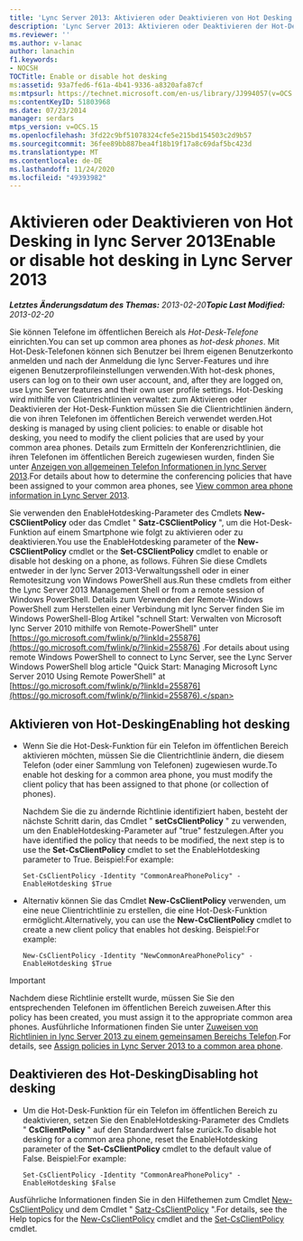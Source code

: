 ```yaml
---
title: 'Lync Server 2013: Aktivieren oder Deaktivieren von Hot Desking'
description: 'Lync Server 2013: Aktivieren oder Deaktivieren der Hot-Desk-Funktion.'
ms.reviewer: ''
ms.author: v-lanac
author: lanachin
f1.keywords:
- NOCSH
TOCTitle: Enable or disable hot desking
ms:assetid: 93a7fed6-f61a-4b41-9336-a8320afa87cf
ms:mtpsurl: https://technet.microsoft.com/en-us/library/JJ994057(v=OCS.15)
ms:contentKeyID: 51803968
ms.date: 07/23/2014
manager: serdars
mtps_version: v=OCS.15
ms.openlocfilehash: 3fd22c9bf51078324cfe5e215bd154503c2d9b57
ms.sourcegitcommit: 36fee89bb887bea4f18b19f17a8c69daf5bc423d
ms.translationtype: MT
ms.contentlocale: de-DE
ms.lasthandoff: 11/24/2020
ms.locfileid: "49393982"
---
```

# <a name="enable-or-disable-hot-desking-in-lync-server-2013"></a><span data-ttu-id="c019b-103">Aktivieren oder Deaktivieren von Hot Desking in lync Server 2013</span><span class="sxs-lookup"><span data-stu-id="c019b-103">Enable or disable hot desking in Lync Server 2013</span></span>

<div data-xmlns="http://www.w3.org/1999/xhtml">

<div class="topic" data-xmlns="http://www.w3.org/1999/xhtml" data-msxsl="urn:schemas-microsoft-com:xslt" data-cs="https://msdn.microsoft.com/">

<div data-asp="https://msdn2.microsoft.com/asp">



</div>

<div id="mainSection">

<div id="mainBody"><span data-ttu-id="c019b-104">

<span> </span></span><span class="sxs-lookup"><span data-stu-id="c019b-104">

<span> </span></span></span>

<span data-ttu-id="c019b-105">_**Letztes Änderungsdatum des Themas:** 2013-02-20_</span><span class="sxs-lookup"><span data-stu-id="c019b-105">_**Topic Last Modified:** 2013-02-20_</span></span>

<span data-ttu-id="c019b-106">Sie können Telefone im öffentlichen Bereich als *Hot-Desk-Telefone* einrichten.</span><span class="sxs-lookup"><span data-stu-id="c019b-106">You can set up common area phones as *hot-desk phones*.</span></span> <span data-ttu-id="c019b-107">Mit Hot-Desk-Telefonen können sich Benutzer bei Ihrem eigenen Benutzerkonto anmelden und nach der Anmeldung die lync Server-Features und ihre eigenen Benutzerprofileinstellungen verwenden.</span><span class="sxs-lookup"><span data-stu-id="c019b-107">With hot-desk phones, users can log on to their own user account, and, after they are logged on, use Lync Server features and their own user profile settings.</span></span> <span data-ttu-id="c019b-108">Hot-Desking wird mithilfe von Clientrichtlinien verwaltet: zum Aktivieren oder Deaktivieren der Hot-Desk-Funktion müssen Sie die Clientrichtlinien ändern, die von ihren Telefonen im öffentlichen Bereich verwendet werden.</span><span class="sxs-lookup"><span data-stu-id="c019b-108">Hot desking is managed by using client policies: to enable or disable hot desking, you need to modify the client policies that are used by your common area phones.</span></span> <span data-ttu-id="c019b-109">Details zum Ermitteln der Konferenzrichtlinien, die ihren Telefonen im öffentlichen Bereich zugewiesen wurden, finden Sie unter [Anzeigen von allgemeinen Telefon Informationen in lync Server 2013](lync-server-2013-view-common-area-phone-information.md).</span><span class="sxs-lookup"><span data-stu-id="c019b-109">For details about how to determine the conferencing policies that have been assigned to your common area phones, see [View common area phone information in Lync Server 2013](lync-server-2013-view-common-area-phone-information.md).</span></span>

<span data-ttu-id="c019b-110">Sie verwenden den EnableHotdesking-Parameter des Cmdlets **New-CSClientPolicy** oder das Cmdlet " **Satz-CSClientPolicy** ", um die Hot-Desk-Funktion auf einem Smartphone wie folgt zu aktivieren oder zu deaktivieren.</span><span class="sxs-lookup"><span data-stu-id="c019b-110">You use the EnableHotdesking parameter of the **New-CSClientPolicy** cmdlet or the **Set-CSClientPolicy** cmdlet to enable or disable hot desking on a phone, as follows.</span></span> <span data-ttu-id="c019b-111">Führen Sie diese Cmdlets entweder in der lync Server 2013-Verwaltungsshell oder in einer Remotesitzung von Windows PowerShell aus.</span><span class="sxs-lookup"><span data-stu-id="c019b-111">Run these cmdlets from either the Lync Server 2013 Management Shell or from a remote session of Windows PowerShell.</span></span> <span data-ttu-id="c019b-112">Details zum Verwenden der Remote-Windows PowerShell zum Herstellen einer Verbindung mit lync Server finden Sie im Windows PowerShell-Blog Artikel "schnell Start: Verwalten von Microsoft lync Server 2010 mithilfe von Remote-PowerShell" unter [https://go.microsoft.com/fwlink/p/?linkId=255876](https://go.microsoft.com/fwlink/p/?linkid=255876) .</span><span class="sxs-lookup"><span data-stu-id="c019b-112">For details about using remote Windows PowerShell to connect to Lync Server, see the Lync Server Windows PowerShell blog article "Quick Start: Managing Microsoft Lync Server 2010 Using Remote PowerShell" at [https://go.microsoft.com/fwlink/p/?linkId=255876](https://go.microsoft.com/fwlink/p/?linkid=255876).</span></span>

<div>


<div>

## <a name="enabling-hot-desking"></a><span data-ttu-id="c019b-113">Aktivieren von Hot-Desking</span><span class="sxs-lookup"><span data-stu-id="c019b-113">Enabling hot desking</span></span>

  - <span data-ttu-id="c019b-114">Wenn Sie die Hot-Desk-Funktion für ein Telefon im öffentlichen Bereich aktivieren möchten, müssen Sie die Clientrichtlinie ändern, die diesem Telefon (oder einer Sammlung von Telefonen) zugewiesen wurde.</span><span class="sxs-lookup"><span data-stu-id="c019b-114">To enable hot desking for a common area phone, you must modify the client policy that has been assigned to that phone (or collection of phones).</span></span>
    
    <span data-ttu-id="c019b-115">Nachdem Sie die zu ändernde Richtlinie identifiziert haben, besteht der nächste Schritt darin, das Cmdlet " **setCsClientPolicy** " zu verwenden, um den EnableHotdesking-Parameter auf "true" festzulegen.</span><span class="sxs-lookup"><span data-stu-id="c019b-115">After you have identified the policy that needs to be modified, the next step is to use the **Set-CsClientPolicy** cmdlet to set the EnableHotdesking parameter to True.</span></span> <span data-ttu-id="c019b-116">Beispiel:</span><span class="sxs-lookup"><span data-stu-id="c019b-116">For example:</span></span>
    
        Set-CsClientPolicy -Identity "CommonAreaPhonePolicy" - EnableHotdesking $True

  - <span data-ttu-id="c019b-117">Alternativ können Sie das Cmdlet **New-CsClientPolicy** verwenden, um eine neue Clientrichtlinie zu erstellen, die eine Hot-Desk-Funktion ermöglicht.</span><span class="sxs-lookup"><span data-stu-id="c019b-117">Alternatively, you can use the **New-CsClientPolicy** cmdlet to create a new client policy that enables hot desking.</span></span> <span data-ttu-id="c019b-118">Beispiel:</span><span class="sxs-lookup"><span data-stu-id="c019b-118">For example:</span></span>
    
        New-CsClientPolicy -Identity "NewCommonAreaPhonePolicy" - EnableHotdesking $True

</div>

<div>


> [!IMPORTANT]  
> <span data-ttu-id="c019b-119">Nachdem diese Richtlinie erstellt wurde, müssen Sie Sie den entsprechenden Telefonen im öffentlichen Bereich zuweisen.</span><span class="sxs-lookup"><span data-stu-id="c019b-119">After this policy has been created, you must assign it to the appropriate common area phones.</span></span> <span data-ttu-id="c019b-120">Ausführliche Informationen finden Sie unter <A href="lync-server-2013-assign-policies-to-a-common-area-phone.md">Zuweisen von Richtlinien in lync Server 2013 zu einem gemeinsamen Bereichs Telefon</A>.</span><span class="sxs-lookup"><span data-stu-id="c019b-120">For details, see <A href="lync-server-2013-assign-policies-to-a-common-area-phone.md">Assign policies in Lync Server 2013 to a common area phone</A>.</span></span>



</div>

<div>

## <a name="disabling-hot-desking"></a><span data-ttu-id="c019b-121">Deaktivieren des Hot-Desking</span><span class="sxs-lookup"><span data-stu-id="c019b-121">Disabling hot desking</span></span>

  - <span data-ttu-id="c019b-122">Um die Hot-Desk-Funktion für ein Telefon im öffentlichen Bereich zu deaktivieren, setzen Sie den EnableHotdesking-Parameter des Cmdlets " **CsClientPolicy** " auf den Standardwert false zurück.</span><span class="sxs-lookup"><span data-stu-id="c019b-122">To disable hot desking for a common area phone, reset the EnableHotdesking parameter of the **Set-CsClientPolicy** cmdlet to the default value of False.</span></span> <span data-ttu-id="c019b-123">Beispiel:</span><span class="sxs-lookup"><span data-stu-id="c019b-123">For example:</span></span>
    
        Set-CsClientPolicy -Identity "CommonAreaPhonePolicy" - EnableHotdesking $False

</div>

<span data-ttu-id="c019b-124">Ausführliche Informationen finden Sie in den Hilfethemen zum Cmdlet [New-CsClientPolicy](https://docs.microsoft.com/powershell/module/skype/New-CsClientPolicy) und dem Cmdlet " [Satz-CsClientPolicy](https://docs.microsoft.com/powershell/module/skype/Set-CsClientPolicy) ".</span><span class="sxs-lookup"><span data-stu-id="c019b-124">For details, see the Help topics for the [New-CsClientPolicy](https://docs.microsoft.com/powershell/module/skype/New-CsClientPolicy) cmdlet and the [Set-CsClientPolicy](https://docs.microsoft.com/powershell/module/skype/Set-CsClientPolicy) cmdlet.</span></span>

<span data-ttu-id="c019b-125"></div>

</div>

<span> </span>

</div>

</div>

</span><span class="sxs-lookup"><span data-stu-id="c019b-125"></div>

</div>

<span> </span>

</div>

</div>

</span></span></div>

